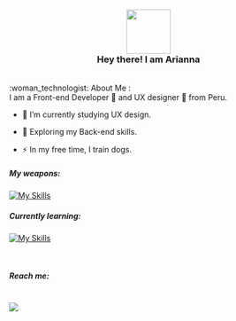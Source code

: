 

<h3 align="center">
 <img src="https://media.giphy.com/media/WUlplcMpOCEmTGBtBW/giphy.gif" width="80"><br>
Hey there! I am Arianna<br>
</h3> 

<br>
:woman_technologist: About Me :<br>
I am a Front-end Developer 🐥 and UX designer 🎨 from Peru.

- :telescope: I’m currently studying UX design.

- :seedling: Exploring my Back-end skills.

- :zap: In my free time, I train dogs.

 <h5>My weapons:<br></h5>

[![My Skills](https://skillicons.dev/icons?i=html,css,js,react,sass,emotion,styledcomponents,materialui,nodejs,figma,ps&theme=light)](https://skillicons.dev)


<h5>Currently learning:<br></h5>

[![My Skills](https://skillicons.dev/icons?i=regex,swift,tailwind,php,mysql&theme=light)](https://skillicons.dev)

<br>

<div>
<h5>Reach me:</h5><br>
  <a href="https://www.linkedin.com/in/arianna-avalos-a6a38b224">
    <img src="https://skillicons.dev/icons?i=linkedin" />
  </a>
</div>
